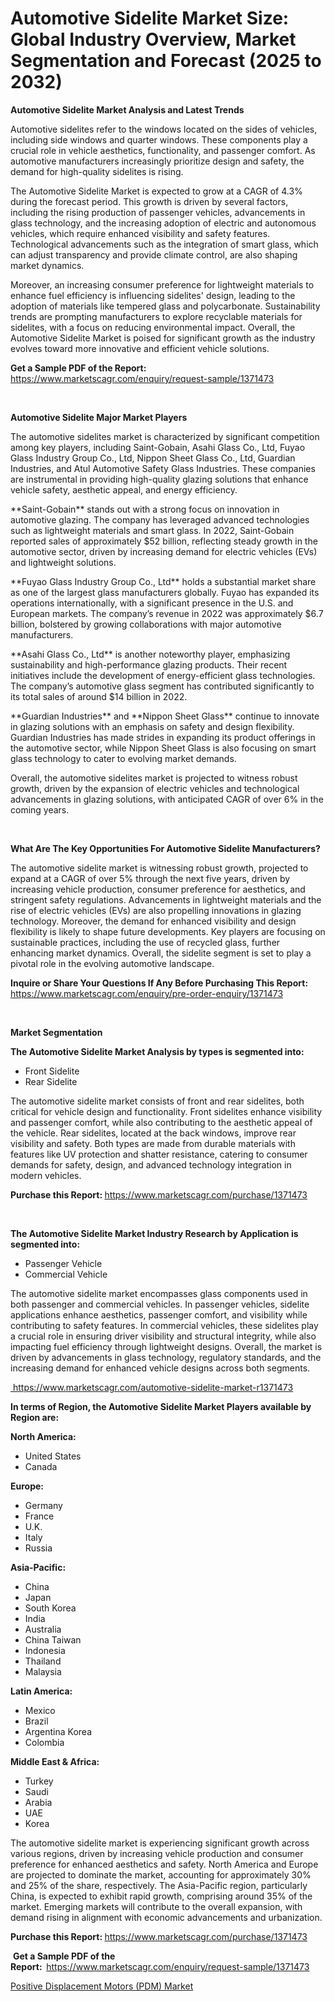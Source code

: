 <p><h1>Automotive Sidelite Market Size: Global Industry Overview, Market Segmentation and Forecast (2025 to 2032)</h1></p><p><strong>Automotive Sidelite Market Analysis and Latest Trends</strong></p>
<p><p>Automotive sidelites refer to the windows located on the sides of vehicles, including side windows and quarter windows. These components play a crucial role in vehicle aesthetics, functionality, and passenger comfort. As automotive manufacturers increasingly prioritize design and safety, the demand for high-quality sidelites is rising.</p><p>The Automotive Sidelite Market is expected to grow at a CAGR of 4.3% during the forecast period. This growth is driven by several factors, including the rising production of passenger vehicles, advancements in glass technology, and the increasing adoption of electric and autonomous vehicles, which require enhanced visibility and safety features. Technological advancements such as the integration of smart glass, which can adjust transparency and provide climate control, are also shaping market dynamics.</p><p>Moreover, an increasing consumer preference for lightweight materials to enhance fuel efficiency is influencing sidelites' design, leading to the adoption of materials like tempered glass and polycarbonate. Sustainability trends are prompting manufacturers to explore recyclable materials for sidelites, with a focus on reducing environmental impact. Overall, the Automotive Sidelite Market is poised for significant growth as the industry evolves toward more innovative and efficient vehicle solutions.</p></p>
<p><strong>Get a Sample PDF of the Report:&nbsp;</strong> <a href="https://www.marketscagr.com/enquiry/request-sample/1371473?utm_campaign=3575&utm_medium=2&utm_source=Github&utm_content=ia&utm_term=22032025&utm_id=automotive-sidelite">https://www.marketscagr.com/enquiry/request-sample/1371473</a></p>
<p>&nbsp;</p>
<p><strong>Automotive Sidelite Major Market Players</strong></p>
<p><p>The automotive sidelites market is characterized by significant competition among key players, including Saint-Gobain, Asahi Glass Co., Ltd, Fuyao Glass Industry Group Co., Ltd, Nippon Sheet Glass Co., Ltd, Guardian Industries, and Atul Automotive Safety Glass Industries. These companies are instrumental in providing high-quality glazing solutions that enhance vehicle safety, aesthetic appeal, and energy efficiency.</p><p>**Saint-Gobain** stands out with a strong focus on innovation in automotive glazing. The company has leveraged advanced technologies such as lightweight materials and smart glass. In 2022, Saint-Gobain reported sales of approximately $52 billion, reflecting steady growth in the automotive sector, driven by increasing demand for electric vehicles (EVs) and lightweight solutions.</p><p>**Fuyao Glass Industry Group Co., Ltd** holds a substantial market share as one of the largest glass manufacturers globally. Fuyao has expanded its operations internationally, with a significant presence in the U.S. and European markets. The company’s revenue in 2022 was approximately $6.7 billion, bolstered by growing collaborations with major automotive manufacturers.</p><p>**Asahi Glass Co., Ltd** is another noteworthy player, emphasizing sustainability and high-performance glazing products. Their recent initiatives include the development of energy-efficient glass technologies. The company’s automotive glass segment has contributed significantly to its total sales of around $14 billion in 2022.</p><p>**Guardian Industries** and **Nippon Sheet Glass** continue to innovate in glazing solutions with an emphasis on safety and design flexibility. Guardian Industries has made strides in expanding its product offerings in the automotive sector, while Nippon Sheet Glass is also focusing on smart glass technology to cater to evolving market demands.</p><p>Overall, the automotive sidelites market is projected to witness robust growth, driven by the expansion of electric vehicles and technological advancements in glazing solutions, with anticipated CAGR of over 6% in the coming years.</p></p>
<p>&nbsp;</p>
<p><strong>What Are The Key Opportunities For Automotive Sidelite Manufacturers?</strong></p>
<p><p>The automotive sidelite market is witnessing robust growth, projected to expand at a CAGR of over 5% through the next five years, driven by increasing vehicle production, consumer preference for aesthetics, and stringent safety regulations. Advancements in lightweight materials and the rise of electric vehicles (EVs) are also propelling innovations in glazing technology. Moreover, the demand for enhanced visibility and design flexibility is likely to shape future developments. Key players are focusing on sustainable practices, including the use of recycled glass, further enhancing market dynamics. Overall, the sidelite segment is set to play a pivotal role in the evolving automotive landscape.</p></p>
<p><strong>Inquire or Share Your Questions If Any Before Purchasing This Report:</strong> <a href="https://www.marketscagr.com/enquiry/pre-order-enquiry/1371473?utm_campaign=3575&utm_medium=2&utm_source=Github&utm_content=ia&utm_term=22032025&utm_id=automotive-sidelite">https://www.marketscagr.com/enquiry/pre-order-enquiry/1371473</a></p>
<p>&nbsp;</p>
<p><strong>Market Segmentation</strong></p>
<p><strong>The Automotive Sidelite Market Analysis by types is segmented into:</strong></p>
<p><ul><li>Front Sidelite</li><li>Rear Sidelite</li></ul></p>
<p><p>The automotive sidelite market consists of front and rear sidelites, both critical for vehicle design and functionality. Front sidelites enhance visibility and passenger comfort, while also contributing to the aesthetic appeal of the vehicle. Rear sidelites, located at the back windows, improve rear visibility and safety. Both types are made from durable materials with features like UV protection and shatter resistance, catering to consumer demands for safety, design, and advanced technology integration in modern vehicles.</p></p>
<p><strong>Purchase this Report:&nbsp;</strong><a href="https://www.marketscagr.com/purchase/1371473?utm_campaign=3575&utm_medium=2&utm_source=Github&utm_content=ia&utm_term=22032025&utm_id=automotive-sidelite">https://www.marketscagr.com/purchase/1371473</a></p>
<p>&nbsp;</p>
<p><strong>The Automotive Sidelite Market Industry Research by Application is segmented into:</strong></p>
<p><ul><li>Passenger Vehicle</li><li>Commercial Vehicle</li></ul></p>
<p><p>The automotive sidelite market encompasses glass components used in both passenger and commercial vehicles. In passenger vehicles, sidelite applications enhance aesthetics, passenger comfort, and visibility while contributing to safety features. In commercial vehicles, these sidelites play a crucial role in ensuring driver visibility and structural integrity, while also impacting fuel efficiency through lightweight designs. Overall, the market is driven by advancements in glass technology, regulatory standards, and the increasing demand for enhanced vehicle designs across both segments.</p></p>
<p><a href="https://www.marketscagr.com/automotive-sidelite-market-r1371473?utm_campaign=3575&utm_medium=2&utm_source=Github&utm_content=ia&utm_term=22032025&utm_id=automotive-sidelite">&nbsp;https://www.marketscagr.com/automotive-sidelite-market-r1371473</a></p>
<p><strong>In terms of Region, the Automotive Sidelite Market Players available by Region are:</strong></p>
<p>
    <p> <strong> North America: </strong>
        <ul>
            <li>United States</li>
            <li>Canada</li>
        </ul>
        </p> 
    <p> <strong> Europe: </strong>
        <ul>
            <li>Germany</li>
            <li>France</li>
            <li>U.K.</li>
            <li>Italy</li>
            <li>Russia</li>
        </ul>
        </p> 
    <p> <strong> Asia-Pacific: </strong>
        <ul>
            <li>China</li>
            <li>Japan</li>
            <li>South Korea</li>
            <li>India</li>
            <li>Australia</li>
            <li>China Taiwan</li>
            <li>Indonesia</li>
            <li>Thailand</li>
            <li>Malaysia</li>
        </ul>
        </p> 
    <p> <strong> Latin America: </strong>
        <ul>
            <li>Mexico</li>
            <li>Brazil</li>
            <li>Argentina Korea</li>
            <li>Colombia</li>
        </ul>
        </p> 
    <p> <strong> Middle East & Africa: </strong>
        <ul>
            <li>Turkey</li>
            <li>Saudi</li>
            <li>Arabia</li>
            <li>UAE</li>
            <li>Korea</li>
        </ul>
    </p>
    </p>
<p><p>The automotive sidelite market is experiencing significant growth across various regions, driven by increasing vehicle production and consumer preference for enhanced aesthetics and safety. North America and Europe are projected to dominate the market, accounting for approximately 30% and 25% of the share, respectively. The Asia-Pacific region, particularly China, is expected to exhibit rapid growth, comprising around 35% of the market. Emerging markets will contribute to the overall expansion, with demand rising in alignment with economic advancements and urbanization.</p></p>
<p><strong>Purchase this Report: </strong><a href="https://www.marketscagr.com/purchase/1371473?utm_campaign=3575&utm_medium=2&utm_source=Github&utm_content=ia&utm_term=22032025&utm_id=automotive-sidelite">https://www.marketscagr.com/purchase/1371473</a></p>
<p>&nbsp;<strong>Get a Sample PDF of the Report:&nbsp;&nbsp;</strong><a href="https://www.marketscagr.com/enquiry/request-sample/1371473?utm_campaign=3575&utm_medium=2&utm_source=Github&utm_content=ia&utm_term=22032025&utm_id=automotive-sidelite">https://www.marketscagr.com/enquiry/request-sample/1371473</a></p>
<p><strong></strong></p>
<p><p><a href="https://github.com/ximensbisade/Market-Research-Report-List-1/blob/main/positive-displacement-motors-pdm-market.md?utm_campaign=3575&utm_medium=2&utm_source=Github&utm_content=ia&utm_term=22032025&utm_id=automotive-sidelite">Positive Displacement Motors (PDM) Market</a></p></p>